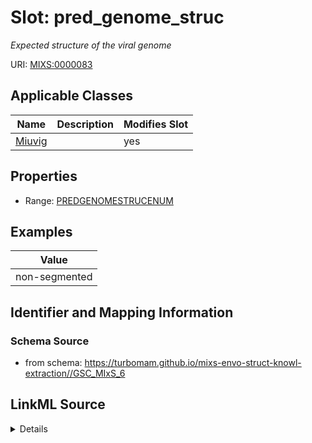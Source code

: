 # Slot: pred_genome_struc


_Expected structure of the viral genome_



URI: [MIXS:0000083](https://w3id.org/mixs/0000083)



<!-- no inheritance hierarchy -->




## Applicable Classes

| Name | Description | Modifies Slot |
| --- | --- | --- |
[Miuvig](Miuvig.md) |  |  yes  |







## Properties

* Range: [PREDGENOMESTRUCENUM](PREDGENOMESTRUCENUM.md)






## Examples

| Value |
| --- |
| non-segmented |

## Identifier and Mapping Information







### Schema Source


* from schema: https://turbomam.github.io/mixs-envo-struct-knowl-extraction//GSC_MIxS_6




## LinkML Source

<details>
```yaml
name: pred_genome_struc
description: Expected structure of the viral genome
title: predicted genome structure
notes:
- predict
examples:
- value: non-segmented
in_subset:
- sequencing
from_schema: https://turbomam.github.io/mixs-envo-struct-knowl-extraction//GSC_MIxS_6
rank: 1000
slot_uri: MIXS:0000083
multivalued: false
alias: pred_genome_struc
domain_of:
- Miuvig
range: PRED_GENOME_STRUC_ENUM

```
</details>